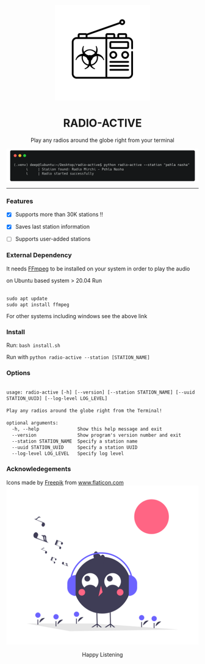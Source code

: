 <div align=center>
<p align=center><img src=images/logo.png width=250px></p>
<h1 align=center> RADIO-ACTIVE </h1>
<p align=center> Play any radios around the globe right from your terminal </p>


<img align=center src=images/example_1.png >

<hr>
</div>

### Features 
- [x] Supports more than 30K stations !!
- [x] Saves last station information 
- [ ] Supports user-added stations


### External Dependency 

It needs [FFmpeg](https://ffmpeg.org/download.html) to be installed on your system in order to play the audio

on Ubuntu based system > 20.04 Run

``` 

sudo apt update
sudo apt install ffmpeg
```

For other systems including windows see the above link

### Install

Run: `bash install.sh`

Run with `python radio-active --station [STATION_NAME]`

### Options

``` 

usage: radio-active [-h] [--version] [--station STATION_NAME] [--uuid STATION_UUID] [--log-level LOG_LEVEL]

Play any radios around the globe right from the Terminal!

optional arguments:
  -h, --help              Show this help message and exit
  --version               Show program's version number and exit
  --station STATION_NAME  Specify a station name
  --uuid STATION_UUID     Specify a station UUID
  --log-level LOG_LEVEL   Specify log level
```

### Acknowledegements

<div>Icons made by <a href="https://www.freepik.com" title="Freepik">Freepik</a> from <a href="https://www.flaticon.com/" title="Flaticon">www.flaticon.com</a></div>

<div align=center>
<img src=images/footer.png>
<p align=center> Happy Listening </p>
</div>
